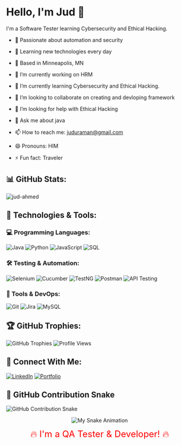 
# Hello, I'm Jud 👋

I'm a Software Tester learning Cybersecurity and Ethical Hacking.  
- 🔹 Passionate about automation and security  
- 🔹 Learning new technologies every day  
- 🔹 Based in Minneapolis, MN  



- 🔭 I’m currently working on HRM
- 🌱 I’m currently learning Cybersecurity and Ethical Hacking.  
- 👯 I’m looking to collaborate on creating and devloping framework
- 🤔 I’m looking for help with Ethical Hacking
- 💬 Ask me about java
- 📫 How to reach me: juduraman@gmail.com
- 😄 Pronouns: HIM
- ⚡ Fun fact: Traveler


## 📊 GitHub Stats:
![jud-ahmed](https://github-readme-stats.vercel.app/api?username=jud-ahmed&show_icons=true&theme=dark)

## 🚀 Technologies & Tools:

### 💻 Programming Languages:
![Java](https://img.shields.io/badge/Java-ED8B00?style=for-the-badge&logo=java&logoColor=white)
![Python](https://img.shields.io/badge/Python-3776AB?style=for-the-badge&logo=python&logoColor=white)
![JavaScript](https://img.shields.io/badge/JavaScript-F7DF1E?style=for-the-badge&logo=javascript&logoColor=black)
![SQL](https://img.shields.io/badge/SQL-4479A1?style=for-the-badge&logo=sqlite&logoColor=white)

### 🛠️ Testing & Automation:
![Selenium](https://img.shields.io/badge/Selenium-43B02A?style=for-the-badge&logo=selenium&logoColor=white)
![Cucumber](https://img.shields.io/badge/Cucumber-23D96C?style=for-the-badge&logo=cucumber&logoColor=white)
![TestNG](https://img.shields.io/badge/TestNG-FF6C37?style=for-the-badge&logo=testng&logoColor=white)
![Postman](https://img.shields.io/badge/Postman-FF6C37?style=for-the-badge&logo=postman&logoColor=white)
![API Testing](https://img.shields.io/badge/API%20Testing-0052CC?style=for-the-badge&logo=postman&logoColor=white)

### 📌 Tools & DevOps:
![Git](https://img.shields.io/badge/Git-F05032?style=for-the-badge&logo=git&logoColor=white)
![Jira](https://img.shields.io/badge/Jira-0052CC?style=for-the-badge&logo=jira&logoColor=white)
![MySQL](https://img.shields.io/badge/MySQL-4479A1?style=for-the-badge&logo=mysql&logoColor=white)

## 🏆 GitHub Trophies:
![GitHub Trophies](https://github-profile-trophy.vercel.app/?username=jud-ahmed&theme=radical)
![Profile Views](https://komarev.com/ghpvc/?username=jud-ahmed&color=blue)
## 🔗 Connect With Me:
[![LinkedIn](https://img.shields.io/badge/LinkedIn-blue?style=for-the-badge&logo=linkedin)](https://linkedin.com/in/jud)
[![Portfolio](https://img.shields.io/badge/Portfolio-ff69b4?style=for-the-badge)](https://jud-ahmed.com)

## 🐍 GitHub Contribution Snake

![GitHub Contribution Snake](https://github.com/YOUR_GITHUB_USERNAME/jud-ahmed/blob/output/github-contribution-grid-snake.svg)
<div align="center">
  <img src="my-snake/my-snake.svg" alt="My Snake Animation" />
</div>
<p align="center">
  <span style="color:red; font-size:24px;">
    <blink> 🔥 I'm a QA Tester & Developer! 🔥 </blink>
  </span>
</p>


